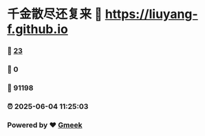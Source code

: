 # 千金散尽还复来 :link: https://liuyang-f.github.io 
### :page_facing_up: [23](https://liuyang-f.github.io/tag.html) 
### :speech_balloon: 0 
### :hibiscus: 91198 
### :alarm_clock: 2025-06-04 11:25:03 
### Powered by :heart: [Gmeek](https://github.com/Meekdai/Gmeek)
